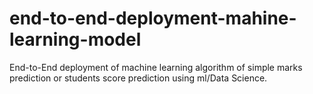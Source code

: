 # end-to-end-deployment-mahine-learning-model
End-to-End deployment of machine learning algorithm of simple marks prediction or students score prediction using ml/Data Science.
